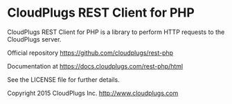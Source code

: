CloudPlugs REST Client for PHP
==============================

CloudPlugs REST Client for PHP is a library to perform HTTP requests to the CloudPlugs server.

Official repository https://github.com/cloudplugs/rest-php

Documentation at https://docs.cloudplugs.com/rest-php/html

See the LICENSE file for further details.

Copyright 2015 CloudPlugs Inc.  http://www.cloudplugs.com
